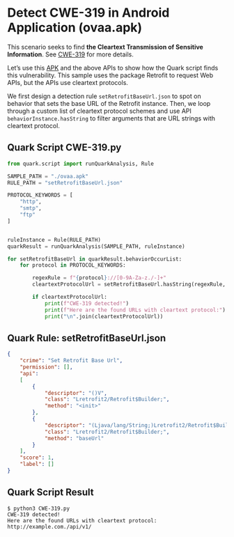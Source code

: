 # Detect CWE-319 in Android Application (ovaa.apk)

This scenario seeks to find **the Cleartext Transmission of Sensitive Information**. See [CWE-319](https://cwe.mitre.org/data/definitions/319.html) for more details.

Let’s use this [APK](https://github.com/oversecured/ovaa) and the above APIs to show how the Quark script finds this vulnerability. This sample uses the package Retrofit to request Web APIs, but the APIs use cleartext protocols.

We first design a detection rule `setRetrofitBaseUrl.json` to spot on behavior that sets the base URL of the Retrofit instance. Then, we loop through a custom list of cleartext protocol schemes and use API `behaviorInstance.hasString` to filter arguments that are URL strings with cleartext protocol.

## Quark Script CWE-319.py
```python
from quark.script import runQuarkAnalysis, Rule

SAMPLE_PATH = "./ovaa.apk"
RULE_PATH = "setRetrofitBaseUrl.json"

PROTOCOL_KEYWORDS = [
    "http",
    "smtp",
    "ftp"
]


ruleInstance = Rule(RULE_PATH)
quarkResult = runQuarkAnalysis(SAMPLE_PATH, ruleInstance)

for setRetrofitBaseUrl in quarkResult.behaviorOccurList:
    for protocol in PROTOCOL_KEYWORDS:

        regexRule = f"{protocol}://[0-9A-Za-z./-]+"
        cleartextProtocolUrl = setRetrofitBaseUrl.hasString(regexRule, True)

        if cleartextProtocolUrl:
            print(f"CWE-319 detected!")
            print(f"Here are the found URLs with cleartext protocol:")
            print("\n".join(cleartextProtocolUrl))
```

## Quark Rule: setRetrofitBaseUrl.json

```json
{
    "crime": "Set Retrofit Base Url",
    "permission": [],
    "api":
    [
        {
            "descriptor": "()V",
            "class": "Lretrofit2/Retrofit$Builder;",
            "method": "<init>"
        },
        {
            "descriptor": "(Ljava/lang/String;)Lretrofit2/Retrofit$Builder;",
            "class": "Lretrofit2/Retrofit$Builder;",
            "method": "baseUrl"
        }
    ],
    "score": 1,
    "label": []
}
```

## Quark Script Result

```
$ python3 CWE-319.py
CWE-319 detected!
Here are the found URLs with cleartext protocol:
http://example.com./api/v1/
```
